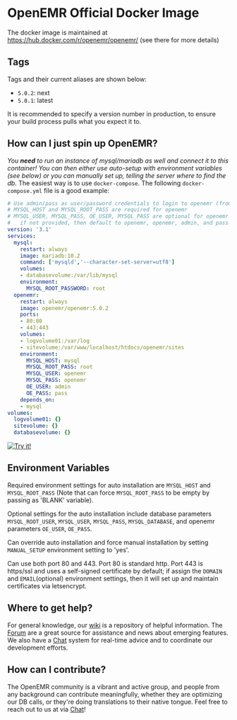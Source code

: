 # OpenEMR Official Docker Image

The docker image is maintained at https://hub.docker.com/r/openemr/openemr/
(see there for more details)

## Tags

Tags and their current aliases are shown below:

 - `5.0.2`: next
 - `5.0.1`: latest

It is recommended to specify a version number in production, to ensure your build process pulls what you expect it to.

## How can I just spin up OpenEMR?

*You **need** to run an instance of mysql/mariadb as well and connect it to this container! You can then either use auto-setup with environment variables (see below) or you can manually set up, telling the server where to find the db.* The easiest way is to use `docker-compose`. The following `docker-compose.yml` file is a good example:
```yaml
# Use admin/pass as user/password credentials to login to openemr (from OE_USER and OE_PASS below)
# MYSQL_HOST and MYSQL_ROOT_PASS are required for openemr
# MYSQL_USER, MYSQL_PASS, OE_USER, MYSQL_PASS are optional for openemr and
#   if not provided, then default to openemr, openemr, admin, and pass respectively.
version: '3.1'
services:
  mysql:
    restart: always
    image: mariadb:10.2
    command: ['mysqld','--character-set-server=utf8']
    volumes:
    - databasevolume:/var/lib/mysql
    environment:
      MYSQL_ROOT_PASSWORD: root
  openemr:
    restart: always
    image: openemr/openemr:5.0.2
    ports:
    - 80:80
    - 443:443
    volumes:
    - logvolume01:/var/log
    - sitevolume:/var/www/localhost/htdocs/openemr/sites
    environment:
      MYSQL_HOST: mysql
      MYSQL_ROOT_PASS: root
      MYSQL_USER: openemr
      MYSQL_PASS: openemr
      OE_USER: admin
      OE_PASS: pass
    depends_on:
    - mysql
volumes:
  logvolume01: {}
  sitevolume: {}
  databasevolume: {}
```
[![Try it!](https://github.com/play-with-docker/stacks/raw/cff22438cb4195ace27f9b15784bbb497047afa7/assets/images/button.png)](http://play-with-docker.com/?stack=https://gist.githubusercontent.com/bradymiller/b629738d5d9aee6c2e8c036e7916c719/raw/1e5b63b3963334a11c7d54e6c466cbf9197ac4ff/openemr-501-docker-example-docker-compose.yml)

## Environment Variables

Required environment settings for auto installation are `MYSQL_HOST` and `MYSQL_ROOT_PASS` (Note that can force `MYSQL_ROOT_PASS` to be empty by passing as 'BLANK' variable).

Optional settings for the auto installation include database parameters `MYSQL_ROOT_USER`, `MYSQL_USER`, `MYSQL_PASS`, `MYSQL_DATABASE`, and openemr parameters `OE_USER`, `OE_PASS`.

Can override auto installation and force manual installation by setting `MANUAL_SETUP` environment setting to 'yes'.

Can use both port 80 and 443. Port 80 is standard http. Port 443 is https/ssl and uses a self-signed certificate by default; if assign the `DOMAIN` and `EMAIL`(optional) environment settings, then it will set up and maintain certificates via letsencrypt.

## Where to get help?

For general knowledge, our [wiki](https://www.open-emr.org/wiki) is a repository of helpful information. The [Forum](https://community.open-emr.org/) are a great source for assistance and news about emerging features. We also have a [Chat](https://www.open-emr.org/chat/) system for real-time advice and to coordinate our development efforts.

## How can I contribute?

The OpenEMR community is a vibrant and active group, and people from any background can contribute meaningfully, whether they are optimizing our DB calls, or they're doing translations to their native tongue. Feel free to reach out to us at via [Chat](https://www.open-emr.org/chat/)!
